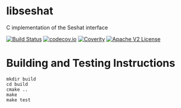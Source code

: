 # libseshat

C implementation of the Seshat interface

[![Build Status](https://travis-ci.org/Comcast/libseshat.svg?branch=master)](https://travis-ci.org/Comcast/libseshat)
[![codecov.io](http://codecov.io/github/Comcast/libseshat/coverage.svg?branch=master)](http://codecov.io/github/Comcast/libseshat?branch=master)
[![Coverity](https://img.shields.io/coverity/scan/11443.svg)](https://scan.coverity.com/projects/comcast-libseshat)
[![Apache V2 License](http://img.shields.io/badge/license-Apache%20V2-blue.svg)](https://github.com/Comcast/libseshat/blob/master/LICENSE)

# Building and Testing Instructions

```
mkdir build
cd build
cmake ..
make
make test
```

